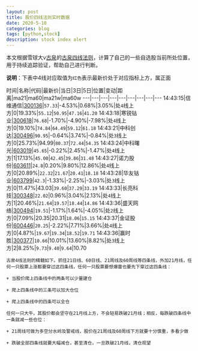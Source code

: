 ```yaml
---
layout: post
title: 股价四线法则实时数据
date: 2020-5-10
categories: blog
tags: [python,stock]
description: stock index alert
---
```



本文根据雪球大v[古泉](https://xueqiu.com/u/7148646888)的[古泉四线法则](https://xueqiu.com/7148646888/130498192)，计算了自己的一些自选股当前所处位置，用于持续追踪验证，帮助自己进行判断。

**说明**：下表中4线对应取值为`红色`表示最新价处于对应指标上方，属正面

时间|名称|代码|最新价|当日|3日|5日|位置|变动|距离|ma21|ma60|ma21w|ma60w
---|---|---|---|---|---|---|---|---
14:43:15|信维通信|[300136](https://xueqiu.com/S/SZ300136)|`57.33`|-4.53%|0.68%|3.05%|处`4`线上方|0|19.33%|`55.12`|`50.95`|`47.16`|`41.20`
14:43:18|寒锐钴业|[300618](https://xueqiu.com/S/SZ300618)|`76.68`|-1.70%|-4.90%|-7.98%|处`4`线上方|0|19.10%|`74.84`|`64.49`|`59.12`|`61.18`
14:43:21|中科创达|[300496](https://xueqiu.com/S/SZ300496)|`90.95`|-0.64%|3.74%|-0.84%|处`3`线上方|0|25.73%|94.99|`80.37`|`72.44`|`54.35`
14:43:24|中科曙光|[603019](https://xueqiu.com/S/SH603019)|`45.65`|-0.22%|2.45%|-1.47%|处`4`线上方|1|17.13%|`45.00`|`42.45`|`39.86`|`31.48`
14:43:27|诺力股份|[603611](https://xueqiu.com/S/SH603611)|`24.8`|0.20%|9.80%|12.86%|处`4`线上方|0|20.89%|`22.32`|`21.67`|`20.41`|`18.18`
14:43:28|华友钴业|[603799](https://xueqiu.com/S/SH603799)|`42.3`|-1.33%|-2.25%|-3.03%|处`3`线上方|0|11.47%|43.03|`39.60`|`37.29`|`33.19`
14:43:33|长亮科技|[300348](https://xueqiu.com/S/SZ300348)|`22.02`|0.96%|3.04%|2.13%|处`4`线上方|1|20.46%|`21.64`|`19.57`|`18.44`|`14.86`
14:43:36|盛天网络|[300494](https://xueqiu.com/S/SZ300494)|`19.51`|-1.17%|1.64%|-4.05%|处`2`线上方|0|7.09%|20.35|20.31|`18.06`|`15.15`
14:43:37|金证股份|[600446](https://xueqiu.com/S/SH600446)|`20.25`|-2.22%|7.71%|3.66%|处`4`线上方|0|4.87%|`19.67`|`19.34`|`18.52`|`19.71`
14:43:36|赢时胜|[300377](https://xueqiu.com/S/SZ300377)|`10.66`|10.01%|13.60%|8.82%|处`3`线上方|2|8.25%|`9.73`|`9.40`|`9.64`|10.70

```
古泉4线法则的精髓如下。抓住21日线、60日线、21周线及60周线等四条线，外加21月线，任何一只股票上涨都要穿过这四条线，任何一只股票要想爆雷也要先下穿过这四条线：

+ 当股价爬上四条线中的两条可以少量建仓

+ 爬上四条线中的三条可以加大仓位

+ 爬上四条线中的四条可以全仓

任何一只大牛，其股价都会坚守在21月线上方，不会轻易跌破21月线；相反，每跌破四条线中一条就减一些仓位：

+ 21周线可做为多空分水岭及警戒线，股价在21周线及60周线下方就要十分慎重，多看少做

+ 跌破全部四条线就要大幅减仓，甚至清仓，一旦跌破21月线，清仓观望
```